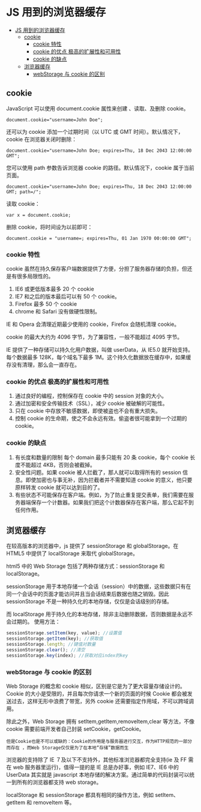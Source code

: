 <!-- imageRoot:javascript -->

# JS 用到的浏览器缓存

<!-- TOC -->

-   [JS 用到的浏览器缓存](#js%e7%94%a8%e5%88%b0%e7%9a%84%e6%b5%8f%e8%a7%88%e5%99%a8%e7%bc%93%e5%ad%98)
    -   [cookie](#cookie)
        -   [cookie 特性](#cookie%e7%89%b9%e6%80%a7)
        -   [cookie 的优点 极高的扩展性和可用性](#cookie%e7%9a%84%e4%bc%98%e7%82%b9-%e6%9e%81%e9%ab%98%e7%9a%84%e6%89%a9%e5%b1%95%e6%80%a7%e5%92%8c%e5%8f%af%e7%94%a8%e6%80%a7)
        -   [cookie 的缺点](#cookie%e7%9a%84%e7%bc%ba%e7%82%b9)
    -   [浏览器缓存](#%e6%b5%8f%e8%a7%88%e5%99%a8%e7%bc%93%e5%ad%98)
        -   [webStorage 与 cookie 的区别](#webstorage%e4%b8%8ecookie%e7%9a%84%e5%8c%ba%e5%88%ab)

<!-- /TOC -->

## cookie

JavaScript 可以使用 document.cookie 属性来创建 、读取、及删除 cookie。

`document.cookie="username=John Doe";`

还可以为 cookie 添加一个过期时间（以 UTC 或 GMT 时间）。默认情况下，cookie 在浏览器关闭时删除：

`document.cookie="username=John Doe; expires=Thu, 18 Dec 2043 12:00:00 GMT";`

您可以使用 path 参数告诉浏览器 cookie 的路径。默认情况下，cookie 属于当前页面。

`document.cookie="username=John Doe; expires=Thu, 18 Dec 2043 12:00:00 GMT; path=/";`

读取 cookie：

`var x = document.cookie;`

删除 cookie，将时间设为以前即可：

`document.cookie = "username=; expires=Thu, 01 Jan 1970 00:00:00 GMT";`

### cookie 特性

cookie 虽然在持久保存客户端数据提供了方便，分担了服务器存储的负担，但还是有很多局限性的。

1. IE6 或更低版本最多 20 个 cookie
2. IE7 和之后的版本最后可以有 50 个 cookie。
3. Firefox 最多 50 个 cookie
4. chrome 和 Safari 没有做硬性限制。

IE 和 Opera 会清理近期最少使用的 cookie，Firefox 会随机清理 cookie。

cookie 的最大大约为 4096 字节，为了兼容性，一般不能超过 4095 字节。

IE 提供了一种存储可以持久化用户数据，叫做 userData，从 IE5.0 就开始支持。每个数据最多 128K，每个域名下最多 1M。这个持久化数据放在缓存中，如果缓存没有清理，那么会一直存在。

### cookie 的优点 极高的扩展性和可用性

1. 通过良好的编程，控制保存在 cookie 中的 session 对象的大小。
2. 通过加密和安全传输技术（SSL），减少 cookie 被破解的可能性。
3. 只在 cookie 中存放不敏感数据，即使被盗也不会有重大损失。
4. 控制 cookie 的生命期，使之不会永远有效。偷盗者很可能拿到一个过期的 cookie。

### cookie 的缺点

1. 有长度和数量的限制 每个 domain 最多只能有 20 条 cookie，每个 cookie 长度不能超过 4KB，否则会被截掉。
2. 安全性问题。如果 cookie 被人拦截了，那人就可以取得所有的 session 信息。即使加密也与事无补，因为拦截者并不需要知道 cookie 的意义，他只要原样转发 cookie 就可以达到目的了。
3. 有些状态不可能保存在客户端。例如，为了防止重复提交表单，我们需要在服务器端保存一个计数器。如果我们把这个计数器保存在客户端，那么它起不到任何作用。

## 浏览器缓存

在较高版本的浏览器中，js 提供了 sessionStorage 和 globalStorage。在 HTML5 中提供了 localStorage 来取代 globalStorage。

html5 中的 Web Storage 包括了两种存储方式：sessionStorage 和 localStorage。

sessionStorage 用于本地存储一个会话（session）中的数据，这些数据只有在同一个会话中的页面才能访问并且当会话结束后数据也随之销毁。因此 sessionStorage 不是一种持久化的本地存储，仅仅是会话级别的存储。

而 localStorage 用于持久化的本地存储，除非主动删除数据，否则数据是永远不会过期的。
使用方法：

```js
sessionStorage.setItem(key, value); //设置值
sessionStorage.getItem(key); //获取值
sessionStorage.length; //键值对数量
sessionStorage.clear(); //清空
sessionStorage.key(index); //获取对应index的key
```

### webStorage 与 cookie 的区别

Web Storage 的概念和 cookie 相似，区别是它是为了更大容量存储设计的。Cookie 的大小是受限的，并且每次你请求一个新的页面的时候 Cookie 都会被发送过去，这样无形中浪费了带宽，另外 cookie 还需要指定作用域，不可以跨域调用。

除此之外，Web Storage 拥有 setItem,getItem,removeItem,clear 等方法，不像 cookie 需要前端开发者自己封装 setCookie，getCookie。

`但是Cookie也是不可以或缺的：Cookie的作用是与服务器进行交互，作为HTTP规范的一部分而存在 ，而Web Storage仅仅是为了在本地“存储”数据而生`

浏览器的支持除了 IE ７及以下不支持外，其他标准浏览器都完全支持(ie 及 FF 需在 web 服务器里运行)，值得一提的是 IE 总是办好事，例如 IE7、IE6 中的 UserData 其实就是 javascript 本地存储的解决方案。通过简单的代码封装可以统一到所有的浏览器都支持 web storage。

localStorage 和 sessionStorage 都具有相同的操作方法，例如 setItem、getItem 和 removeItem 等。
